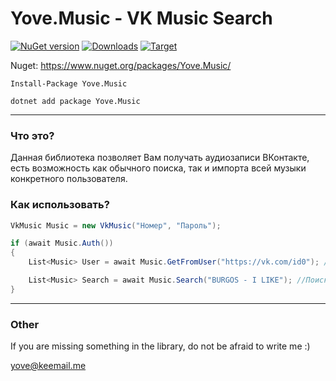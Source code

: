 # Yove.Music - VK Music Search

[![NuGet version](https://badge.fury.io/nu/Yove.Music.svg)](https://badge.fury.io/nu/Yove.Music)
[![Downloads](https://img.shields.io/nuget/dt/Yove.Music.svg)](https://www.nuget.org/packages/Yove.Music)
[![Target](https://img.shields.io/badge/.NET%20Standard-2.0-green.svg)](https://docs.microsoft.com/ru-ru/dotnet/standard/net-standard)

Nuget: https://www.nuget.org/packages/Yove.Music/

```
Install-Package Yove.Music
```

```
dotnet add package Yove.Music
```
___

### Что это?

Данная библиотека позволяет Вам получать аудиозаписи ВКонтакте, есть возможность как обычного поиска, так и импорта всей музыки конкретного пользователя.

### Как использовать?

```csharp
VkMusic Music = new VkMusic("Номер", "Пароль");

if (await Music.Auth())
{
    List<Music> User = await Music.GetFromUser("https://vk.com/id0"); //Вернет всю музыку пользователя.

    List<Music> Search = await Music.Search("BURGOS - I LIKE"); //Поиск музыки по названию.
}
```

___

### Other

If you are missing something in the library, do not be afraid to write me :)

<yove@keemail.me>
